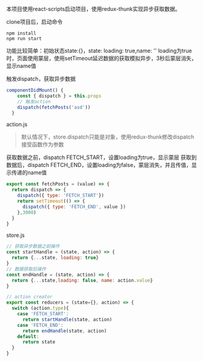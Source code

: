 
本项目使用react-scripts启动项目，使用redux-thunk实现异步获取数据。

clone项目后，启动命令

```
npm install
npm run start
```

功能比较简单：初始状态state:{}，state: loading: true,name: ''
loading为true时，页面使用蒙层，使用setTimeout延迟数据的获取模拟异步，3秒后蒙层消失，显示name值

触发dispatch，获取异步数据
```js
componentDidMount() {
    const { dispatch } = this.props
    // 触发action
    dispatch(fetchPosts('asd'))
  }
```
action.js

> 默认情况下，store.dispatch只能是对象，使用redux-thunk修改dispatch接受函数作为参数

获取数据之前，dispatch FETCH_START，设置loading为true，显示蒙层
获取到数据后，dispatch FETCH_END，设置loading为false，蒙层消失，并且传值，显示传递的name值
```js
export const fetchPosts = (value) => {
  return dispatch => {
    dispatch({ type: 'FETCH_START'})
    return setTimeout(() => {
      dispatch({ type: 'FETCH_END', value })
    },3000)
  }
}

```
store.js
```js
// 获取异步数据之前操作
const startHandle = (state, action) => {
  return {...state, loading: true}
}
// 数据获取后操作
const endHandle = (state, action) => {
  return {...state,loading: false, name: action.value}
}

// action creator
export const reducers = (state={}, action) => {
  switch (action.type){
    case 'FETCH_START':
      return startHandle(state, action)
    case 'FETCH_END':
      return endHandle(state, action)
    default: 
      return state
  }
}
```


